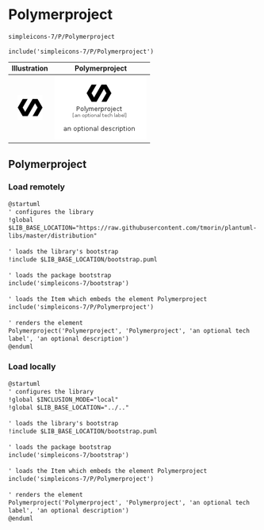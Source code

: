 # Polymerproject


```text
simpleicons-7/P/Polymerproject
```

```text
include('simpleicons-7/P/Polymerproject')
```



| Illustration | Polymerproject |
| :---: | :---: |
| ![illustration for Illustration](../../simpleicons-7/P/Polymerproject.png) | ![illustration for Polymerproject](../../simpleicons-7/P/Polymerproject.Local.png) |




## Polymerproject

### Load remotely
```plantuml
@startuml
' configures the library
!global $LIB_BASE_LOCATION="https://raw.githubusercontent.com/tmorin/plantuml-libs/master/distribution"

' loads the library's bootstrap
!include $LIB_BASE_LOCATION/bootstrap.puml

' loads the package bootstrap
include('simpleicons-7/bootstrap')

' loads the Item which embeds the element Polymerproject
include('simpleicons-7/P/Polymerproject')

' renders the element
Polymerproject('Polymerproject', 'Polymerproject', 'an optional tech label', 'an optional description')
@enduml
```

### Load locally
```plantuml
@startuml
' configures the library
!global $INCLUSION_MODE="local"
!global $LIB_BASE_LOCATION="../.."

' loads the library's bootstrap
!include $LIB_BASE_LOCATION/bootstrap.puml

' loads the package bootstrap
include('simpleicons-7/bootstrap')

' loads the Item which embeds the element Polymerproject
include('simpleicons-7/P/Polymerproject')

' renders the element
Polymerproject('Polymerproject', 'Polymerproject', 'an optional tech label', 'an optional description')
@enduml
```

